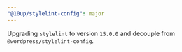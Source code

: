 ```yaml
---
"@10up/stylelint-config": major
---
```


Upgrading `stylelint` to version `15.0.0` and decouple from `@wordpress/stylelint-config`.
